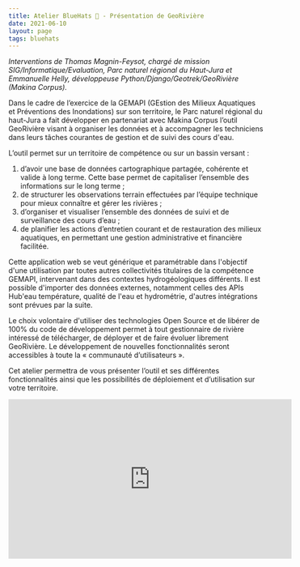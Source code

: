 ```yaml
---
title: Atelier BlueHats 🧢 - Présentation de GeoRivière
date: 2021-06-10
layout: page
tags: bluehats
---
```


*Interventions de Thomas Magnin-Feysot, chargé de mission SIG/Informatique/Evaluation, Parc naturel régional du Haut-Jura et Emmanuelle Helly, développeuse Python/Django/Geotrek/GeoRivière (Makina Corpus).*

Dans le cadre de l’exercice de la GEMAPI (GEstion des Milieux Aquatiques et Préventions des Inondations) sur son territoire, le Parc naturel régional du haut-Jura a fait développer en partenariat avec Makina Corpus l’outil GeoRivière visant à organiser les données et à accompagner les techniciens dans leurs tâches courantes de gestion et de suivi des cours d'eau.

L’outil permet sur un territoire de compétence ou sur un bassin versant :

1. d’avoir une base de données cartographique partagée, cohérente et valide à long terme. Cette base permet de capitaliser l’ensemble des informations sur le long terme ;
2. de structurer les observations terrain effectuées par l’équipe technique pour mieux connaître et gérer les rivières ;
3. d’organiser et visualiser l’ensemble des données de suivi et de surveillance des cours d’eau ;
4. de planifier les actions d’entretien courant et de restauration des milieux aquatiques, en permettant une gestion administrative et financière facilitée.

Cette application web se veut générique et paramétrable dans l'objectif d'une utilisation par toutes autres collectivités titulaires de la compétence GEMAPI, intervenant dans des contextes hydrogéologiques différents. Il est possible d'importer des données externes, notamment celles des APIs Hub'eau température, qualité de l'eau et hydrométrie, d'autres intégrations sont prévues par la suite.

Le choix volontaire d'utiliser des technologies Open Source et de libérer de 100% du code de développement permet à tout gestionnaire de rivière intéressé de télécharger, de déployer et de faire évoluer librement GeoRivière. Le développement de nouvelles fonctionnalités seront accessibles à toute la « communauté d’utilisateurs ».

Cet atelier permettra de vous présenter l’outil et ses différentes fonctionnalités ainsi que les possibilités de déploiement et d’utilisation sur votre territoire.

<iframe title="Atelier BlueHats - Présentation de GeoRivière" src="https://tube.numerique.gouv.fr/videos/embed/6c1c5be6-0ca3-40de-bb2e-03ea88605266" allowfullscreen="" sandbox="allow-same-origin allow-scripts allow-popups" width="560" height="315" frameborder="0"></iframe>
